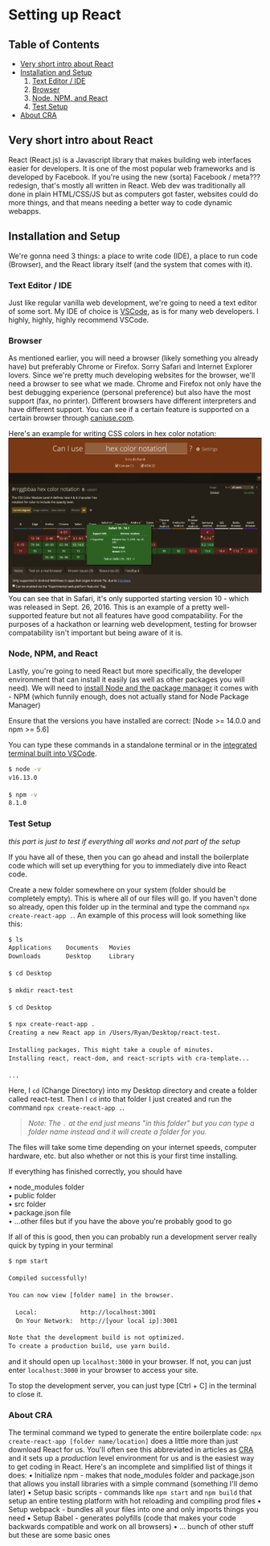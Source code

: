 # Setting up React

## Table of Contents

* [Very short intro about React](#very-short-intro-about-react)
* [Installation and Setup](#installation-and-setup)
    1. [Text Editor / IDE](#text-editor-/-ide)
    2. [Browser](#browser)
    3. [Node, NPM, and React](#node,-npm,-and-react)
    4. [Test Setup](#test-setup)
* [About CRA](#about-cra)
    
## Very short intro about React

React (React.js) is a Javascript library that makes building web interfaces easier for developers. It is one of the most popular web frameworks and is developed by Facebook. If you're using the new (sorta) Facebook / meta??? redesign, that's mostly all written in React. Web dev was traditionally all done in plain HTML/CSS/JS but as computers got faster, websites could do more things, and that means needing a better way to code dynamic webapps.


## Installation and Setup

We're gonna need 3 things: a place to write code (IDE), a place to run code (Browser), and the React library itself (and the system that comes with it).

### Text Editor / IDE
Just like regular vanilla web development, we're going to need a text editor of some sort. My IDE of choice is [VSCode](https://code.visualstudio.com/), as is for many web developers. I highly, highly, highly recommend VSCode.

### Browser
As mentioned earlier, you will need a browser (likely something you already have) but preferably Chrome or Firefox. Sorry Safari and Internet Explorer lovers. Since we're pretty much developing websites for the browser, we'll need a browser to see what we made. Chrome and Firefox not only have the best debugging experience (personal preference) but also have the most support (fax, no printer). Different browsers have different interpreters and have different support. You can see if a certain feature is supported on a certain browser through [caniuse.com](https://caniuse.com).

Here's an example for writing CSS colors in hex color notation:
![caniuse snippet for CSS alpha hex code notation](./assets/caniuse.png)
You can see that in Safari, it's only supported starting version 10 - which was released in Sept. 26, 2016. This is an example of a pretty well-supported feature but not all features have good compatability. For the purposes of a hackathon or learning web development, testing for browser compatability isn't important but being aware of it is.

### Node, NPM, and React

Lastly, you're going to need React but more specifically, the developer environment that can install it easily (as well as other packages you will need). We will need to [install Node and the package manager](https://docs.npmjs.com/downloading-and-installing-node-js-and-npm) it comes with - NPM (which funnily enough, does not actually stand for Node Package Manager)

Ensure that the versions you have installed are correct: [Node >= 14.0.0 and npm >= 5.6]

You can type these commands in a standalone terminal or in the [integrated terminal built into VSCode](https://code.visualstudio.com/docs/editor/integrated-terminal).

```bash terminal
$ node -v
v16.13.0

$ npm -v
8.1.0
```

### Test Setup
*this part is just to test if everything all works and not part of the setup*

If you have all of these, then you can go ahead and install the boilerplate code which will set up everything for you to immediately dive into React code.

Create a new folder somewhere on your system (folder should be completely empty). This is where all of our files will go. If you haven't done so already, open this folder up in the terminal and type the command `npx create-react-app .`. An example of this process will look something like this:

```bash terminal
$ ls
Applications	Documents	Movies
Downloads	    Desktop		Library	

$ cd Desktop

$ mkdir react-test

$ cd Desktop

$ npx create-react-app .
Creating a new React app in /Users/Ryan/Desktop/react-test.

Installing packages. This might take a couple of minutes.
Installing react, react-dom, and react-scripts with cra-template...

...
```
Here, I `cd` (Change Directory) into my Desktop directory and create a folder called react-test. Then I `cd` into that folder I just created and run the command `npx create-react-app .`. 
> *Note: The `.` at the end just means "in this folder" but you can type a folder name instead and it will create a folder for you.*

The files will take some time depending on your internet speeds, computer hardware, etc. but also whether or not this is your first time installing. 

If everything has finished correctly, you should have 

 • node_modules folder\
 • public folder\
 • src folder\
 • package.json file\
 • ...other files but if you have the above you're probably good to go

If all of this is good, then you can probably run a development server really quick by typing in your terminal
```bash terminal
$ npm start

Compiled successfully!

You can now view [folder name] in the browser.

  Local:            http://localhost:3001
  On Your Network:  http://[your local ip]:3001

Note that the development build is not optimized.
To create a production build, use yarn build.

```

and it should open up `localhost:3000` in your browser. If not, you can just enter `localhost:3000` in your browser to access your site.

To stop the development server, you can just type [Ctrl + C] in the terminal to close it.

### About CRA

The terminal command we typed to generate the entire boilerplate code: `npx create-react-app [folder name/location]` does a little more than just download React for us. You'll often see this abbreviated in articles as [CRA](https://create-react-app.dev/) and it sets up a *production* level environment for us and is the easiest way to get coding in React. Here's an incomplete and simplified list of things it does:
 • Initialize npm - makes that node_modules folder and package.json that allows you install libraries with a simple command (something I'll demo later)
 • Setup basic scripts - commands like `npm start` and `npm build` that setup an entire testing platform with hot reloading and compiling prod files
 • Setup webpack - bundles all your files into one and only imports things you need
 • Setup Babel - generates polyfills (code that makes your code backwards compatible and work on all browsers)
 • ... bunch of other stuff but these are some basic ones

